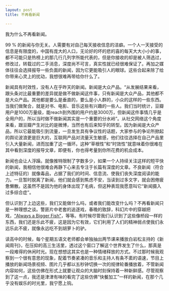 ```yaml
---
layout: post
title: 不再看新闻

---
```


我为什么不再看新闻。

99 % 的新闻与你无关。人需要有对自己每天接收信息的洁癖。一个人一天接受的信息是有限度的，中国有庞大的人口，无论好的坏的悲的喜的每天大大小小的事，都不可能只是热榜上的那几行几列字所能代表的，但是你接收的却是被人筛选过，修改过，转载过的二手消息，深度尚不可言，真实性就已经很难保证了。再加之媒体往往会选择报导一些负面的新闻，因为它更能吸引人的眼球。这些合起来除了给你带来心灵上的扰动，我想很难再带给你什么了。

新闻具有时效性，没有人在乎昨天的新闻。新闻是大众产品。“从发展结果来看，跟头条对比最重要的差异就是做不做新闻这件事，只有新闻是大众产品，其他都不是大众产品。其他都是要么是垂直的，要么是小人群的，小众的这样的一些东西。当我们做聚合，就是对书、电影、音乐这些有兴趣的一些人。我们当时统计，豆瓣用户是1000万量级，能reach到外围的用户约是3000万，但新闻这件事情几乎是全用户的，所以当时做不做新闻其实是一个重要的分水岭”。从社交网络这个角度来看，跟豆瓣产生对比的是微博，当然也有后来知乎的转型。因为新闻是大众产品，所以它最能吸引到流量，一旦发生具有争议性的话题，大家参与的争论所掀起的舆论波浪更是巨大的，互联网产品对流量天生敏感，他们往往选择在自己产品里引入大量新闻，进而加重了这一循环。这种“草根性”和“时效性”就意味着你很难在其中看到深度的报导文章，即便有，你也得考量到你所花费的机会成本。

新闻也会让人浮躁。就像推特限制了字数多少，如果一个人持续关注这样的短平快的新闻，我相信他很难会再静下心来去专注于长篇有深度的文章。不良新闻（符合上述特征的）就像毒品，占据了我们的时间、信息流、使我们丧失深度阅读的能力。一旦暂时脱离了新闻，他们就会感到焦虑不安，当读到过多文字，就会困倦疲惫懒散。这虽然不是因为他的身体出现了毛病，但这种表现我愿意叫它“新闻摄入过多综合症”。

但认识到了上边这些，我们又能做什么吗，或者我们能改变什么吗？不再看新闻只是一种理想之谈。警匪片中老套的追逐戏，春晚的致辞，科幻片中的穿越把戏，[“Always a Bigger Fish”](http://tvtropes.org/pmwiki/pmwiki.php/Main/AlwaysABiggerFish)，等等。有时候尽管我们认识到了这些像桥段一样的东西，我们还是乐此不疲，这是因为它有效，它们利用了人们的精神弱点使我们永远乐此不疲，就像永远吃不到胡萝卜的驴。

读高中的时候，每个星期五语文老师都会单独抽出两节课来播放白岩松主持的《新闻周刊》，在压抑的高三生活里，透过这个窗口了解这个世界发生了什么，那真是一段难得的休闲时光。现在想想这其实也是一种情绪释放的方式。不过那时候我观察到一个很有意思的现象，配着节奏紧凑的音乐和主持人有条不紊的语速，节目上播放的新闻场景视频、图片几乎都以五秒钟切换一次的规律轮番播放着，不管新闻内容如何，这些仿佛在形式上就要让观众的大脑时刻保持着一种新鲜感。尽管观察到了这一点，我还是津津有味的看完了这些仿佛“快餐加工”一样的新闻，在那个几乎没有娱乐的时光里，我宁愿上钩。



